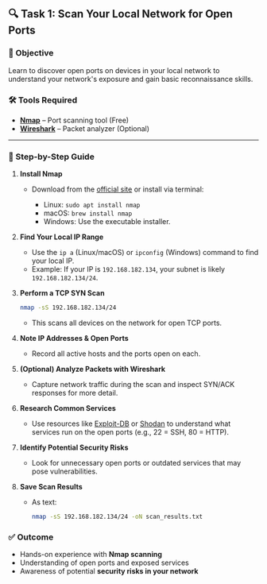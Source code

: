 
## 🔍 Task 1: Scan Your Local Network for Open Ports

### 🎯 Objective

Learn to discover open ports on devices in your local network to understand your network's exposure and gain basic reconnaissance skills.

### 🛠️ Tools Required

* **[Nmap](https://nmap.org/)** – Port scanning tool (Free)
* **[Wireshark](https://www.wireshark.org/)** – Packet analyzer (Optional)

---

### 🧭 Step-by-Step Guide

1. **Install Nmap**

   * Download from the [official site](https://nmap.org/download.html) or install via terminal:

     * Linux: `sudo apt install nmap`
     * macOS: `brew install nmap`
     * Windows: Use the executable installer.

2. **Find Your Local IP Range**

   * Use the `ip a` (Linux/macOS) or `ipconfig` (Windows) command to find your local IP.
   * Example: If your IP is `192.168.182.134`, your subnet is likely `192.168.182.134/24`.

3. **Perform a TCP SYN Scan**

   ```bash
   nmap -sS 192.168.182.134/24
   ```

   * This scans all devices on the network for open TCP ports.

4. **Note IP Addresses & Open Ports**

   * Record all active hosts and the ports open on each.

5. **(Optional) Analyze Packets with Wireshark**

   * Capture network traffic during the scan and inspect SYN/ACK responses for more detail.

6. **Research Common Services**

   * Use resources like [Exploit-DB](https://www.exploit-db.com/) or [Shodan](https://www.shodan.io/) to understand what services run on the open ports (e.g., 22 = SSH, 80 = HTTP).

7. **Identify Potential Security Risks**

   * Look for unnecessary open ports or outdated services that may pose vulnerabilities.

8. **Save Scan Results**

   * As text:

     ```bash
     nmap -sS 192.168.182.134/24 -oN scan_results.txt
     ```
   

### ✅ Outcome

* Hands-on experience with **Nmap scanning**
* Understanding of open ports and exposed services
* Awareness of potential **security risks in your network**

